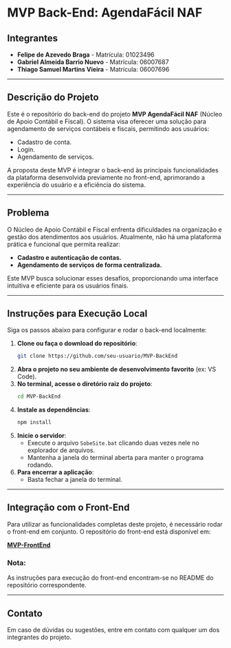 # MVP Back-End: AgendaFácil NAF

## Integrantes
- **Felipe de Azevedo Braga** - Matrícula: 01023496  
- **Gabriel Almeida Barrio Nuevo** - Matrícula: 06007687  
- **Thiago Samuel Martins Vieira** - Matrícula: 06007696

---

## Descrição do Projeto
Este é o repositório do back-end do projeto **MVP AgendaFácil NAF** (Núcleo de Apoio Contábil e Fiscal). O sistema visa oferecer uma solução para agendamento de serviços contábeis e fiscais, permitindo aos usuários:

- Cadastro de conta.
- Login.
- Agendamento de serviços.

A proposta deste MVP é integrar o back-end às principais funcionalidades da plataforma desenvolvida previamente no front-end, aprimorando a experiência do usuário e a eficiência do sistema.

---

## Problema
O Núcleo de Apoio Contábil e Fiscal enfrenta dificuldades na organização e gestão dos atendimentos aos usuários. Atualmente, não há uma plataforma prática e funcional que permita realizar:

- **Cadastro e autenticação de contas.**
- **Agendamento de serviços de forma centralizada.**

Este MVP busca solucionar esses desafios, proporcionando uma interface intuitiva e eficiente para os usuários finais.

---

## Instruções para Execução Local
Siga os passos abaixo para configurar e rodar o back-end localmente:

1. **Clone ou faça o download do repositório**:
   ```bash
   git clone https://github.com/seu-usuario/MVP-BackEnd
   ```
2. **Abra o projeto no seu ambiente de desenvolvimento favorito** (ex: VS Code).
3. **No terminal, acesse o diretório raiz do projeto**:
   ```bash
   cd MVP-BackEnd
   ```
4. **Instale as dependências**:
   ```bash
   npm install
   ```
5. **Inicie o servidor**:
   - Execute o arquivo `SobeSite.bat` clicando duas vezes nele no explorador de arquivos.
   - Mantenha a janela do terminal aberta para manter o programa rodando.
6. **Para encerrar a aplicação**:
   - Basta fechar a janela do terminal.

---

## Integração com o Front-End
Para utilizar as funcionalidades completas deste projeto, é necessário rodar o front-end em conjunto. O repositório do front-end está disponível em:

[**MVP-FrontEnd**](https://github.com/felipetech4/MVP-FrontEnd)

### Nota:
As instruções para execução do front-end encontram-se no README do repositório correspondente.

---

## Contato
Em caso de dúvidas ou sugestões, entre em contato com qualquer um dos integrantes do projeto.
